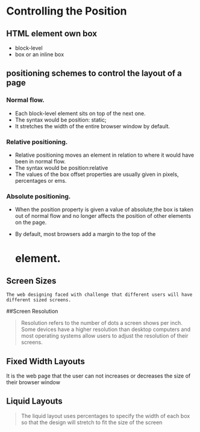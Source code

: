# Controlling the Position

## HTML element own box
* block-level
* box or an inline box
## positioning schemes to control the layout of a page
### Normal flow.
* Each block-level element sits on top of the next one.
* The syntax would be position: static; 
* It stretches the width of the entire browser window by default. 
### Relative positioning.
* Relative positioning moves an element in relation to where it would have been in normal flow.
* The syntax would be position:relative
* The values of the box offset properties are usually given in pixels, percentages or ems. 

### Absolute positioning.

* When the position property is given a value of absolute,the box is taken out of normal flow and no longer affects the position of other elements on the page.

* By default, most browsers add a margin to the top of the <h1>element. 
## Screen Sizes
    The web designing faced with challenge that different users will have different sized screens.
##Screen Resolution
> Resolution refers to the number of dots a screen shows per inch. Some 
devices have a higher resolution than desktop computers and most 
operating systems allow users to adjust the resolution of their screens.
  
## Fixed Width Layouts
 It is the web page that  the user can not increases or decreases the size of their browser window
## Liquid Layouts
> The liquid layout uses percentages to specify the width of each box so that the design will stretch to fit the size of the screen
